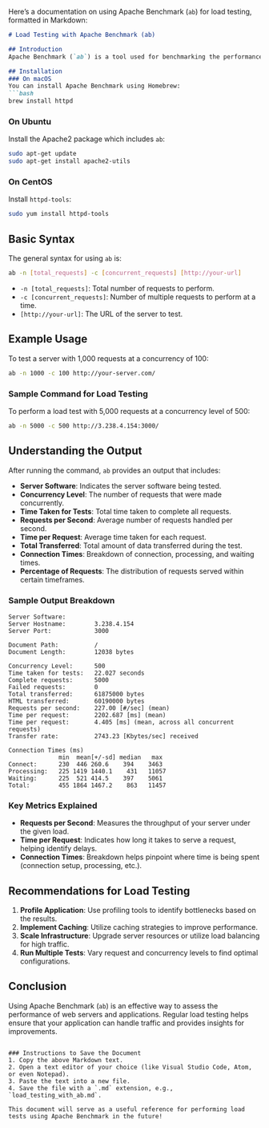 Here’s a documentation on using Apache Benchmark (`ab`) for load testing, formatted in Markdown:

```markdown
# Load Testing with Apache Benchmark (ab)

## Introduction
Apache Benchmark (`ab`) is a tool used for benchmarking the performance of web servers. It provides insights into how well a server handles concurrent requests and helps identify performance bottlenecks.

## Installation
### On macOS
You can install Apache Benchmark using Homebrew:
```bash
brew install httpd
```

### On Ubuntu
Install the Apache2 package which includes `ab`:
```bash
sudo apt-get update
sudo apt-get install apache2-utils
```

### On CentOS
Install `httpd-tools`:
```bash
sudo yum install httpd-tools
```

## Basic Syntax
The general syntax for using `ab` is:
```bash
ab -n [total_requests] -c [concurrent_requests] [http://your-url]
```

- `-n [total_requests]`: Total number of requests to perform.
- `-c [concurrent_requests]`: Number of multiple requests to perform at a time.
- `[http://your-url]`: The URL of the server to test.

## Example Usage
To test a server with 1,000 requests at a concurrency of 100:
```bash
ab -n 1000 -c 100 http://your-server.com/
```

### Sample Command for Load Testing
To perform a load test with 5,000 requests at a concurrency level of 500:
```bash
ab -n 5000 -c 500 http://3.238.4.154:3000/
```

## Understanding the Output
After running the command, `ab` provides an output that includes:

- **Server Software**: Indicates the server software being tested.
- **Concurrency Level**: The number of requests that were made concurrently.
- **Time Taken for Tests**: Total time taken to complete all requests.
- **Requests per Second**: Average number of requests handled per second.
- **Time per Request**: Average time taken for each request.
- **Total Transferred**: Total amount of data transferred during the test.
- **Connection Times**: Breakdown of connection, processing, and waiting times.
- **Percentage of Requests**: The distribution of requests served within certain timeframes.

### Sample Output Breakdown
```plaintext
Server Software:        
Server Hostname:        3.238.4.154
Server Port:            3000

Document Path:          /
Document Length:        12038 bytes

Concurrency Level:      500
Time taken for tests:   22.027 seconds
Complete requests:      5000
Failed requests:        0
Total transferred:      61875000 bytes
HTML transferred:       60190000 bytes
Requests per second:    227.00 [#/sec] (mean)
Time per request:       2202.687 [ms] (mean)
Time per request:       4.405 [ms] (mean, across all concurrent requests)
Transfer rate:          2743.23 [Kbytes/sec] received

Connection Times (ms)
              min  mean[+/-sd] median   max
Connect:      230  446 260.6    394    3463
Processing:   225 1419 1440.1    431   11057
Waiting:      225  521 414.5    397    5061
Total:        455 1864 1467.2    863   11457
```

### Key Metrics Explained
- **Requests per Second**: Measures the throughput of your server under the given load.
- **Time per Request**: Indicates how long it takes to serve a request, helping identify delays.
- **Connection Times**: Breakdown helps pinpoint where time is being spent (connection setup, processing, etc.).

## Recommendations for Load Testing
1. **Profile Application**: Use profiling tools to identify bottlenecks based on the results.
2. **Implement Caching**: Utilize caching strategies to improve performance.
3. **Scale Infrastructure**: Upgrade server resources or utilize load balancing for high traffic.
4. **Run Multiple Tests**: Vary request and concurrency levels to find optimal configurations.

## Conclusion
Using Apache Benchmark (`ab`) is an effective way to assess the performance of web servers and applications. Regular load testing helps ensure that your application can handle traffic and provides insights for improvements.
```

### Instructions to Save the Document
1. Copy the above Markdown text.
2. Open a text editor of your choice (like Visual Studio Code, Atom, or even Notepad).
3. Paste the text into a new file.
4. Save the file with a `.md` extension, e.g., `load_testing_with_ab.md`.

This document will serve as a useful reference for performing load tests using Apache Benchmark in the future!